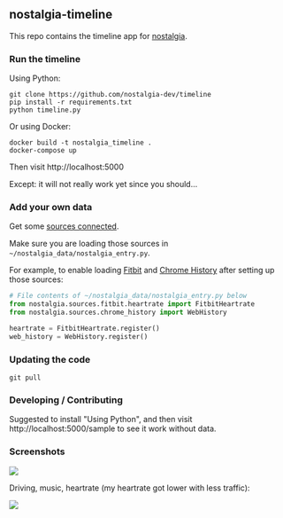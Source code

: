 ## nostalgia-timeline

This repo contains the timeline app for [nostalgia](https://nostalgia-dev.github.io).

### Run the timeline

Using Python:

    git clone https://github.com/nostalgia-dev/timeline
    pip install -r requirements.txt
    python timeline.py

Or using Docker:

    docker build -t nostalgia_timeline .
    docker-compose up

Then visit http://localhost:5000

Except: it will not really work yet since you should...

### Add your own data

Get some [sources connected](https://github.com/nostalgia-dev/nostalgia#available-data-bindings).

Make sure you are loading those sources in `~/nostalgia_data/nostalgia_entry.py`.

For example, to enable loading [Fitbit](https://github.com/nostalgia-dev/nostalgia_fitbit) and [Chrome History](https://github.com/nostalgia-dev/nostalgia_chrome) after setting up those sources:

```python
# File contents of ~/nostalgia_data/nostalgia_entry.py below
from nostalgia.sources.fitbit.heartrate import FitbitHeartrate
from nostalgia.sources.chrome_history import WebHistory

heartrate = FitbitHeartrate.register()
web_history = WebHistory.register()
```

### Updating the code

    git pull

### Developing / Contributing

Suggested to install "Using Python", and then visit http://localhost:5000/sample to see it work without data.

### Screenshots

<img src="https://raw.githubusercontent.com/nostalgia-dev/timeline/master/timeline1.jpg" />

Driving, music, heartrate (my heartrate got lower with less traffic):

<img src="https://raw.githubusercontent.com/nostalgia-dev/timeline/master/less_traffic_jam.png" />
